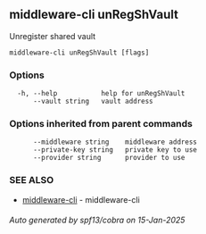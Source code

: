 ## middleware-cli unRegShVault

Unregister shared vault

```
middleware-cli unRegShVault [flags]
```

### Options

```
  -h, --help           help for unRegShVault
      --vault string   vault address
```

### Options inherited from parent commands

```
      --middleware string    middleware address
      --private-key string   private key to use
      --provider string      provider to use
```

### SEE ALSO

* [middleware-cli](../middleware-cli.md)	 - middleware-cli

###### Auto generated by spf13/cobra on 15-Jan-2025
